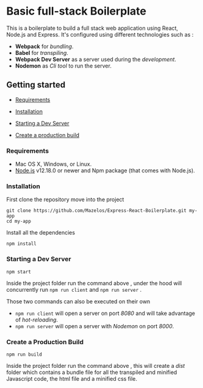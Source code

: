 # Basic full-stack Boilerplate 

This is a boilerplate to build a full stack web application using React, Node.js and Express.
It's configured using different technologies such as : 

- **Webpack** for *bundling*.
- **Babel** for *transpiling*.
- **Webpack Dev Server** as a server used during the *development*.
- **Nodemon** as *Cli tool* to run the server.



## Getting started

- [Requirements](#requirements)

- [Installation](#installation)
- [Starting a Dev Server](#starting-a-dev-server)
- [Create a production build](#create-a-production-build)



###  Requirements

- Mac OS X, Windows, or Linux.
- [Node.js](https://nodejs.org/) v12.18.0 or newer and Npm package (that comes with Node.js).



### Installation 

First clone the repository move into the project

```shell
git clone https://github.com/Mazelos/Express-React-Boilerplate.git my-app
cd my-app
```

Install all the dependencies

```shell
npm install
```



### Starting a Dev Server

```shell
npm start
```

Inside the project folder run the command above , under the hood will concurrently run `npm run client` and `npm run server` .  

Those two commands can also be executed on their own

- `npm run client` will open a server on port *8080* and will take advantage of *hot-reloading*.
- `npm run server` will open a server with *Nodemon* on port *8000*.



### Create a Production Build 

```shell
npm run build
```

Inside the project folder run the command above , this will create a *dist* folder which contains a bundle file for all the transpiled and minified Javascript code, the html file and a minified css file.


